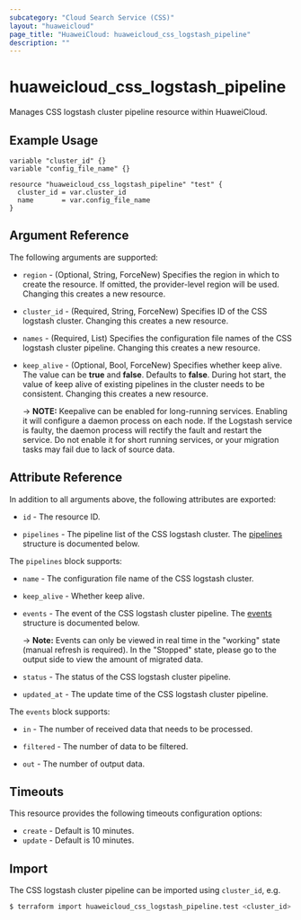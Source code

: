 ```yaml
---
subcategory: "Cloud Search Service (CSS)"
layout: "huaweicloud"
page_title: "HuaweiCloud: huaweicloud_css_logstash_pipeline"
description: ""
---
```


# huaweicloud_css_logstash_pipeline

Manages CSS logstash cluster pipeline resource within HuaweiCloud.

## Example Usage

```hcl
variable "cluster_id" {}
variable "config_file_name" {}

resource "huaweicloud_css_logstash_pipeline" "test" {
  cluster_id = var.cluster_id
  name       = var.config_file_name
}
```

## Argument Reference

The following arguments are supported:

* `region` - (Optional, String, ForceNew) Specifies the region in which to create the resource.
  If omitted, the provider-level region will be used.
  Changing this creates a new resource.

* `cluster_id` - (Required, String, ForceNew) Specifies ID of the CSS logstash cluster.
  Changing this creates a new resource.

* `names` - (Required, List) Specifies the configuration file names of the CSS logstash cluster pipeline.
  Changing this creates a new resource.

* `keep_alive` - (Optional, Bool, ForceNew) Specifies whether keep alive. The value can be **true** and **false**.
  Defaults to **false**. During hot start, the value of keep alive of existing pipelines in the cluster needs to
  be consistent.
  Changing this creates a new resource.

  -> **NOTE:** Keepalive can be enabled for long-running services. Enabling it will configure a daemon process
    on each node. If the Logstash service is faulty, the daemon process will rectify the fault and restart the
    service. Do not enable it for short running services, or your migration tasks may fail due to lack of source data.

## Attribute Reference

In addition to all arguments above, the following attributes are exported:

* `id` - The resource ID.

* `pipelines` - The pipeline list of the CSS logstash cluster.
  The [pipelines](#css_logstash_pipelines) structure is documented below.

<a name="css_logstash_pipelines"></a>
The `pipelines` block supports:

* `name` - The configuration file name of the CSS logstash cluster.

* `keep_alive` - Whether keep alive.

* `events` - The event of the CSS logstash cluster pipeline.
  The [events](#css_logstash_pipelines_events) structure is documented below.

  -> **Note:** Events can only be viewed in real time in the "working" state (manual refresh is required).
    In the "Stopped" state, please go to the output side to view the amount of migrated data.

* `status` - The status of the CSS logstash cluster pipeline.

* `updated_at` - The update time of the CSS logstash cluster pipeline.

<a name="css_logstash_pipelines_events"></a>
The `events` block supports:

* `in` - The number of received data that needs to be processed.

* `filtered` - The number of data to be filtered.

* `out` - The number of output data.

## Timeouts

This resource provides the following timeouts configuration options:

* `create` - Default is 10 minutes.
* `update` - Default is 10 minutes.

## Import

The CSS logstash cluster pipeline can be imported using `cluster_id`, e.g.

```bash
$ terraform import huaweicloud_css_logstash_pipeline.test <cluster_id>
```
